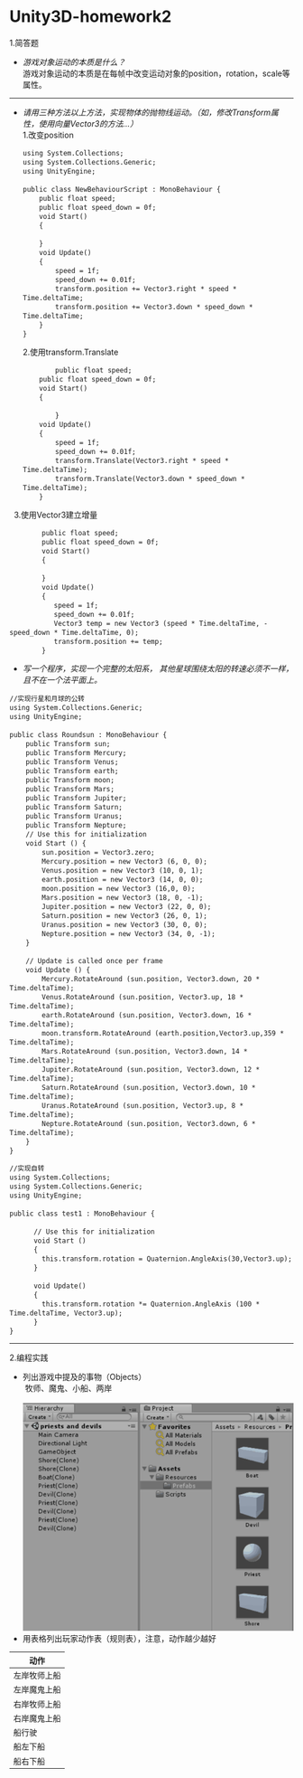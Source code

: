 # Unity3D-homework2

1.简答题
* *游戏对象运动的本质是什么？*<br/>
  游戏对象运动的本质是在每帧中改变运动对象的position，rotation，scale等属性。
***
* *请用三种方法以上方法，实现物体的抛物线运动。（如，修改Transform属性，使用向量Vector3的方法…）*<br/>
   1.改变position
   ~~~
   using System.Collections;
   using System.Collections.Generic;
   using UnityEngine;

   public class NewBehaviourScript : MonoBehaviour {
	   public float speed;
	   public float speed_down = 0f;
	   void Start()
	   {
  
	   }
	   void Update()
	   {
		   speed = 1f;
		   speed_down += 0.01f;
		   transform.position += Vector3.right * speed * Time.deltaTime;
		   transform.position += Vector3.down * speed_down * Time.deltaTime;
	   }
   }
   ~~~
   2.使用transform.Translate
   ~~~
           public float speed;
	   public float speed_down = 0f;
	   void Start()
	   {
     
           }
	   void Update()
	   {
		   speed = 1f;
		   speed_down += 0.01f;
		   transform.Translate(Vector3.right * speed * Time.deltaTime);
		   transform.Translate(Vector3.down * speed_down * Time.deltaTime);
	   }
   ~~~
   3.使用Vector3建立增量
   ~~~
           public float speed;
           public float speed_down = 0f;
           void Start()
           {
     
           }
           void Update()
           {
 	          speed = 1f;
	          speed_down += 0.01f;
	          Vector3 temp = new Vector3 (speed * Time.deltaTime, -speed_down * Time.deltaTime, 0);  
	          transform.position += temp;  
           }
   ~~~
* *写一个程序，实现一个完整的太阳系， 其他星球围绕太阳的转速必须不一样，且不在一个法平面上。*
~~~
//实现行星和月球的公转
using System.Collections.Generic;
using UnityEngine;

public class Roundsun : MonoBehaviour {
	public Transform sun;
	public Transform Mercury;
	public Transform Venus;
	public Transform earth;
	public Transform moon;
	public Transform Mars;
	public Transform Jupiter;
	public Transform Saturn;
	public Transform Uranus;
	public Transform Nepture;
	// Use this for initialization
	void Start () {
		sun.position = Vector3.zero;
		Mercury.position = new Vector3 (6, 0, 0);
		Venus.position = new Vector3 (10, 0, 1);
		earth.position = new Vector3 (14, 0, 0);
		moon.position = new Vector3 (16,0, 0);
		Mars.position = new Vector3 (18, 0, -1);
		Jupiter.position = new Vector3 (22, 0, 0);
		Saturn.position = new Vector3 (26, 0, 1);
		Uranus.position = new Vector3 (30, 0, 0);
		Nepture.position = new Vector3 (34, 0, -1);
	}
	
	// Update is called once per frame
	void Update () {
		Mercury.RotateAround (sun.position, Vector3.down, 20 * Time.deltaTime);
		Venus.RotateAround (sun.position, Vector3.up, 18 * Time.deltaTime);
		earth.RotateAround (sun.position, Vector3.down, 16 * Time.deltaTime);
		moon.transform.RotateAround (earth.position,Vector3.up,359 * Time.deltaTime);
		Mars.RotateAround (sun.position, Vector3.down, 14 * Time.deltaTime);
		Jupiter.RotateAround (sun.position, Vector3.down, 12 * Time.deltaTime);
		Saturn.RotateAround (sun.position, Vector3.down, 10 * Time.deltaTime);
		Uranus.RotateAround (sun.position, Vector3.up, 8 * Time.deltaTime);
		Nepture.RotateAround (sun.position, Vector3.down, 6 * Time.deltaTime);
	}
}
~~~
~~~
//实现自转
using System.Collections;
using System.Collections.Generic;
using UnityEngine;

public class test1 : MonoBehaviour {

	  // Use this for initialization
	  void Start () 
	  {
		this.transform.rotation = Quaternion.AngleAxis(30,Vector3.up);
	  }

	  void Update()
	  {
	  	this.transform.rotation *= Quaternion.AngleAxis (100 * Time.deltaTime, Vector3.up);
	  }
}
~~~
***
2.编程实践
* 列出游戏中提及的事物（Objects）<br/>
  牧师、魔鬼、小船、两岸<br/>
  ![](https://github.com/L1997YM/Unity3D-homework2/blob/master/%E7%89%A7%E5%B8%88%E4%B8%8E%E9%AD%94%E9%AC%BC%E5%AF%B9%E8%B1%A1.png)
* 用表格列出玩家动作表（规则表），注意，动作越少越好<br/>

| 动作 |
| - | 
| 左岸牧师上船 | 
| 左岸魔鬼上船 | 
| 右岸牧师上船 |
| 右岸魔鬼上船 |
| 船行驶 |
| 船左下船 |
| 船右下船 |
